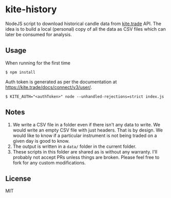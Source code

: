 # kite-history

NodeJS script to download historical candle data from [kite.trade](https://kite.trade/docs/connect/v3/historical/) API. The idea is to build a local (personal) copy of all the data as CSV files which can later be consumed for analysis.

## Usage
When running for the first time
```
$ npm install
```

Auth token is generated as per the documentation at https://kite.trade/docs/connect/v3/user/.
```
$ KITE_AUTH="<authToken>" node --unhandled-rejections=strict index.js
```

## Notes
1. We write a CSV file in a folder even if there isn't any data to write. We would write an empty CSV file with just headers. That is by design. We would like to know if a particular instrument is not being traded on a given day is good to know.
2. The output is written in a `data/` folder in the current folder.
3. These scripts in this folder are shared as is without any warranty. I'll probably not accept PRs unless things are broken. Please feel free to fork for any custom modifications.

## License
MIT
